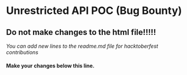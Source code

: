 # **Unrestricted API POC** (Bug Bounty)

## Do not make changes to the html file!!!!!

*You can add new lines to the readme.md file for hacktoberfest contributions*

#### Make your changes below this line.



